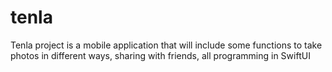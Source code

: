 # tenla
Tenla project is a mobile application that will include some functions to take photos in different ways, sharing with friends, all programming in SwiftUI

